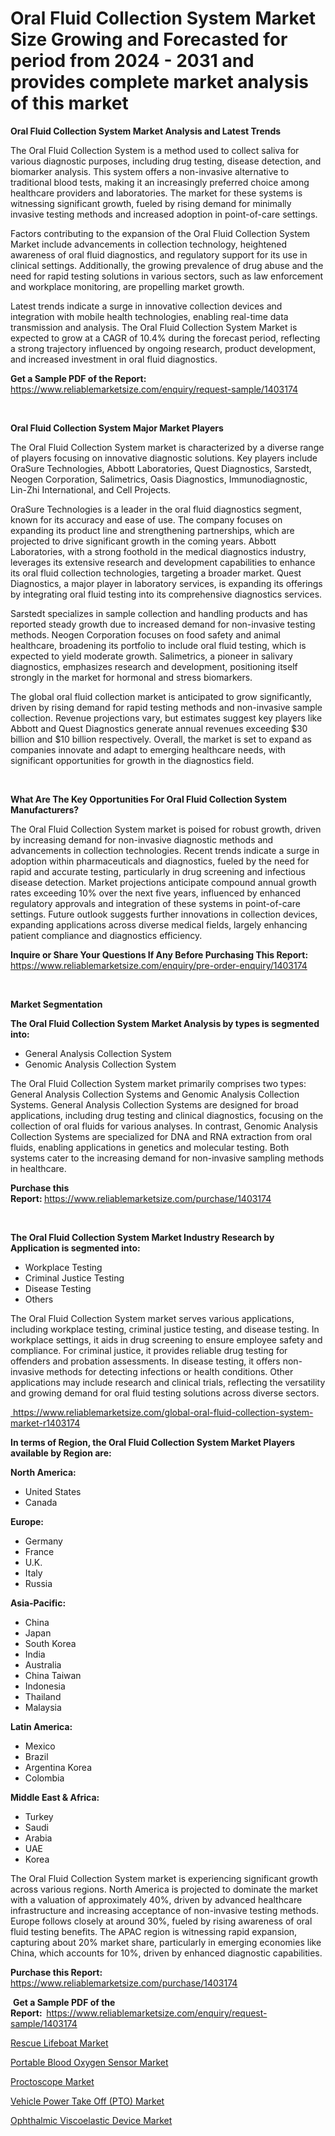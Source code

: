 <p><h1>Oral Fluid Collection System Market Size Growing and Forecasted for period from 2024 - 2031 and provides complete market analysis of this market</h1></p><p><strong>Oral Fluid Collection System Market Analysis and Latest Trends</strong></p>
<p><p>The Oral Fluid Collection System is a method used to collect saliva for various diagnostic purposes, including drug testing, disease detection, and biomarker analysis. This system offers a non-invasive alternative to traditional blood tests, making it an increasingly preferred choice among healthcare providers and laboratories. The market for these systems is witnessing significant growth, fueled by rising demand for minimally invasive testing methods and increased adoption in point-of-care settings.</p><p>Factors contributing to the expansion of the Oral Fluid Collection System Market include advancements in collection technology, heightened awareness of oral fluid diagnostics, and regulatory support for its use in clinical settings. Additionally, the growing prevalence of drug abuse and the need for rapid testing solutions in various sectors, such as law enforcement and workplace monitoring, are propelling market growth.</p><p>Latest trends indicate a surge in innovative collection devices and integration with mobile health technologies, enabling real-time data transmission and analysis. The Oral Fluid Collection System Market is expected to grow at a CAGR of 10.4% during the forecast period, reflecting a strong trajectory influenced by ongoing research, product development, and increased investment in oral fluid diagnostics.</p></p>
<p><strong>Get a Sample PDF of the Report:&nbsp;</strong> <a href="https://www.reliablemarketsize.com/enquiry/request-sample/1403174?utm_campaign=1413&utm_medium=2&utm_source=Github&utm_content=ia&utm_term=23102024&utm_id=oral-fluid-collection-system">https://www.reliablemarketsize.com/enquiry/request-sample/1403174</a></p>
<p>&nbsp;</p>
<p><strong>Oral Fluid Collection System Major Market Players</strong></p>
<p><p>The Oral Fluid Collection System market is characterized by a diverse range of players focusing on innovative diagnostic solutions. Key players include OraSure Technologies, Abbott Laboratories, Quest Diagnostics, Sarstedt, Neogen Corporation, Salimetrics, Oasis Diagnostics, Immunodiagnostic, Lin-Zhi International, and Cell Projects. </p><p>OraSure Technologies is a leader in the oral fluid diagnostics segment, known for its accuracy and ease of use. The company focuses on expanding its product line and strengthening partnerships, which are projected to drive significant growth in the coming years. Abbott Laboratories, with a strong foothold in the medical diagnostics industry, leverages its extensive research and development capabilities to enhance its oral fluid collection technologies, targeting a broader market. Quest Diagnostics, a major player in laboratory services, is expanding its offerings by integrating oral fluid testing into its comprehensive diagnostics services.</p><p>Sarstedt specializes in sample collection and handling products and has reported steady growth due to increased demand for non-invasive testing methods. Neogen Corporation focuses on food safety and animal healthcare, broadening its portfolio to include oral fluid testing, which is expected to yield moderate growth. Salimetrics, a pioneer in salivary diagnostics, emphasizes research and development, positioning itself strongly in the market for hormonal and stress biomarkers.</p><p>The global oral fluid collection market is anticipated to grow significantly, driven by rising demand for rapid testing methods and non-invasive sample collection. Revenue projections vary, but estimates suggest key players like Abbott and Quest Diagnostics generate annual revenues exceeding $30 billion and $10 billion respectively. Overall, the market is set to expand as companies innovate and adapt to emerging healthcare needs, with significant opportunities for growth in the diagnostics field.</p></p>
<p>&nbsp;</p>
<p><strong>What Are The Key Opportunities For Oral Fluid Collection System Manufacturers?</strong></p>
<p><p>The Oral Fluid Collection System market is poised for robust growth, driven by increasing demand for non-invasive diagnostic methods and advancements in collection technologies. Recent trends indicate a surge in adoption within pharmaceuticals and diagnostics, fueled by the need for rapid and accurate testing, particularly in drug screening and infectious disease detection. Market projections anticipate compound annual growth rates exceeding 10% over the next five years, influenced by enhanced regulatory approvals and integration of these systems in point-of-care settings. Future outlook suggests further innovations in collection devices, expanding applications across diverse medical fields, largely enhancing patient compliance and diagnostics efficiency.</p></p>
<p><strong>Inquire or Share Your Questions If Any Before Purchasing This Report:</strong> <a href="https://www.reliablemarketsize.com/enquiry/pre-order-enquiry/1403174?utm_campaign=1413&utm_medium=2&utm_source=Github&utm_content=ia&utm_term=23102024&utm_id=oral-fluid-collection-system">https://www.reliablemarketsize.com/enquiry/pre-order-enquiry/1403174</a></p>
<p>&nbsp;</p>
<p><strong>Market Segmentation</strong></p>
<p><strong>The Oral Fluid Collection System Market Analysis by types is segmented into:</strong></p>
<p><ul><li>General Analysis Collection System</li><li>Genomic Analysis Collection System</li></ul></p>
<p><p>The Oral Fluid Collection System market primarily comprises two types: General Analysis Collection Systems and Genomic Analysis Collection Systems. General Analysis Collection Systems are designed for broad applications, including drug testing and clinical diagnostics, focusing on the collection of oral fluids for various analyses. In contrast, Genomic Analysis Collection Systems are specialized for DNA and RNA extraction from oral fluids, enabling applications in genetics and molecular testing. Both systems cater to the increasing demand for non-invasive sampling methods in healthcare.</p></p>
<p><strong>Purchase this Report:&nbsp;</strong><a href="https://www.reliablemarketsize.com/purchase/1403174?utm_campaign=1413&utm_medium=2&utm_source=Github&utm_content=ia&utm_term=23102024&utm_id=oral-fluid-collection-system">https://www.reliablemarketsize.com/purchase/1403174</a></p>
<p>&nbsp;</p>
<p><strong>The Oral Fluid Collection System Market Industry Research by Application is segmented into:</strong></p>
<p><ul><li>Workplace Testing</li><li>Criminal Justice Testing</li><li>Disease Testing</li><li>Others</li></ul></p>
<p><p>The Oral Fluid Collection System market serves various applications, including workplace testing, criminal justice testing, and disease testing. In workplace settings, it aids in drug screening to ensure employee safety and compliance. For criminal justice, it provides reliable drug testing for offenders and probation assessments. In disease testing, it offers non-invasive methods for detecting infections or health conditions. Other applications may include research and clinical trials, reflecting the versatility and growing demand for oral fluid testing solutions across diverse sectors.</p></p>
<p><a href="https://www.reliablemarketsize.com/global-oral-fluid-collection-system-market-r1403174?utm_campaign=1413&utm_medium=2&utm_source=Github&utm_content=ia&utm_term=23102024&utm_id=oral-fluid-collection-system">&nbsp;https://www.reliablemarketsize.com/global-oral-fluid-collection-system-market-r1403174</a></p>
<p><strong>In terms of Region, the Oral Fluid Collection System Market Players available by Region are:</strong></p>
<p>
    <p> <strong> North America: </strong>
        <ul>
            <li>United States</li>
            <li>Canada</li>
        </ul>
        </p> 
    <p> <strong> Europe: </strong>
        <ul>
            <li>Germany</li>
            <li>France</li>
            <li>U.K.</li>
            <li>Italy</li>
            <li>Russia</li>
        </ul>
        </p> 
    <p> <strong> Asia-Pacific: </strong>
        <ul>
            <li>China</li>
            <li>Japan</li>
            <li>South Korea</li>
            <li>India</li>
            <li>Australia</li>
            <li>China Taiwan</li>
            <li>Indonesia</li>
            <li>Thailand</li>
            <li>Malaysia</li>
        </ul>
        </p> 
    <p> <strong> Latin America: </strong>
        <ul>
            <li>Mexico</li>
            <li>Brazil</li>
            <li>Argentina Korea</li>
            <li>Colombia</li>
        </ul>
        </p> 
    <p> <strong> Middle East & Africa: </strong>
        <ul>
            <li>Turkey</li>
            <li>Saudi</li>
            <li>Arabia</li>
            <li>UAE</li>
            <li>Korea</li>
        </ul>
    </p>
    </p>
<p><p>The Oral Fluid Collection System market is experiencing significant growth across various regions. North America is projected to dominate the market with a valuation of approximately 40%, driven by advanced healthcare infrastructure and increasing acceptance of non-invasive testing methods. Europe follows closely at around 30%, fueled by rising awareness of oral fluid testing benefits. The APAC region is witnessing rapid expansion, capturing about 20% market share, particularly in emerging economies like China, which accounts for 10%, driven by enhanced diagnostic capabilities.</p></p>
<p><strong>Purchase this Report: </strong><a href="https://www.reliablemarketsize.com/purchase/1403174?utm_campaign=1413&utm_medium=2&utm_source=Github&utm_content=ia&utm_term=23102024&utm_id=oral-fluid-collection-system">https://www.reliablemarketsize.com/purchase/1403174</a></p>
<p>&nbsp;<strong>Get a Sample PDF of the Report:&nbsp;&nbsp;</strong><a href="https://www.reliablemarketsize.com/enquiry/request-sample/1403174?utm_campaign=1413&utm_medium=2&utm_source=Github&utm_content=ia&utm_term=23102024&utm_id=oral-fluid-collection-system">https://www.reliablemarketsize.com/enquiry/request-sample/1403174</a></p>
<p><strong></strong></p>
<p><p><a href="https://github.com/chantekestenmo/Market-Research-Report-List-1/blob/main/rescue-lifeboat-market.md?utm_campaign=1413&utm_medium=2&utm_source=Github&utm_content=ia&utm_term=23102024&utm_id=oral-fluid-collection-system">Rescue Lifeboat Market</a></p><p><a href="https://www.linkedin.com/pulse/portable-blood-oxygen-sensor-market-outlook-current-krqbe?utm_campaign=1413&utm_medium=2&utm_source=Github&utm_content=ia&utm_term=23102024&utm_id=oral-fluid-collection-system">Portable Blood Oxygen Sensor Market</a></p><p><a href="https://www.linkedin.com/pulse/charting-future-comprehensive-analysis-global-proctoscope-fniae?utm_campaign=1413&utm_medium=2&utm_source=Github&utm_content=ia&utm_term=23102024&utm_id=oral-fluid-collection-system">Proctoscope Market</a></p><p><a href="https://github.com/kric8bmkinds/Market-Research-Report-List-1/blob/main/vehicle-power-take-off-pto-market.md?utm_campaign=1413&utm_medium=2&utm_source=Github&utm_content=ia&utm_term=23102024&utm_id=oral-fluid-collection-system">Vehicle Power Take Off (PTO) Market</a></p><p><a href="https://www.linkedin.com/pulse/ophthalmic-viscoelastic-device-market-forecast-global-trends-vqtze?utm_campaign=1413&utm_medium=2&utm_source=Github&utm_content=ia&utm_term=23102024&utm_id=oral-fluid-collection-system">Ophthalmic Viscoelastic Device Market</a></p></p>